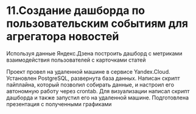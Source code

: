 # 11.Создание дашборда по пользовательским событиям для агрегатора новостей
Используя данные Яндекс.Дзена построить дашборд с метриками взаимодействия пользователей с карточками статей

Проект провел на удаленной машине в сервисе Yandex.Cloud. Установлен PostgreSQL, развернута база данных. Написан скрипт пайплайна, который позволил собирать данные, и настроил его автономную работу через crontab. Для визуализации написал скрипт дашборда и также запустил его на удаленной машине. Подготовлена презентация с полученными графиками

